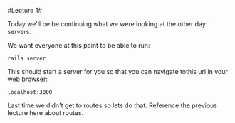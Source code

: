 #Lecture 1#

Today we'll be be continuing what we were looking at the other day: servers.

We want everyone at this point to be able to run:

```
rails server
```
This should start a server for you so that you can navigate tothis url in your web browser:

```
localhost:3000
```

Last time we didn't get to routes so lets do that. Reference the previous lecture here about routes.
